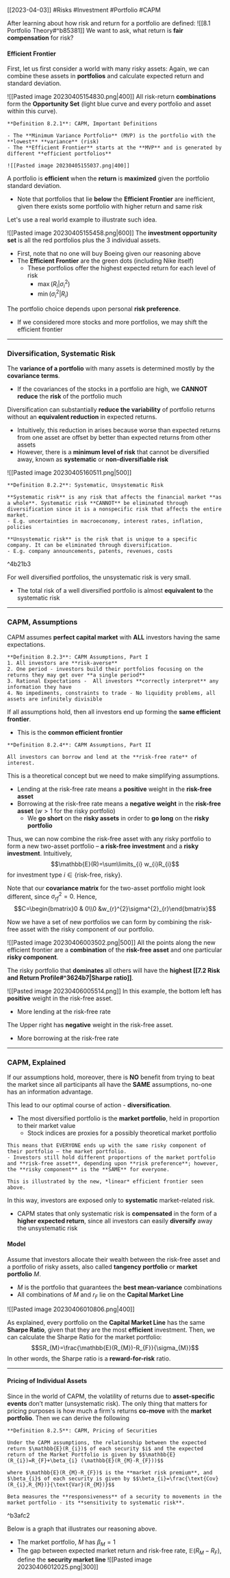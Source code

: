 [[2023-04-03]] #Risks #Investment #Portfolio #CAPM

After learning about how risk and return for a portfolio are defined: ![[8.1 Portfolio Theory#^b85381]]
We want to ask, what return is **fair compensation** for risk?

#### Efficient Frontier
First, let us first consider a world with many risky assets: Again, we can combine these assets in **portfolios** and calculate expected return and standard deviation.

![[Pasted image 20230405154830.png|400]]
All risk-return **combinations** form the **Opportunity Set** (light blue curve and every portfolio and asset within this curve).

```ad-important
**Definition 8.2.1**: CAPM, Important Definitions

- The **Minimum Variance Portfolio** (MVP) is the portfolio with the **lowest** **variance** (risk)
- The **Efficient Frontier** starts at the **MVP** and is generated by different **efficient portfolios**

![[Pasted image 20230405155037.png|400]]
```

A portfolio is **efficient** when the **return** is **maximized** given the portfolio standard deviation.
- Note that portfolios that lie **below** the **Efficient Frontier** are inefficient, given there exists some portfolio with higher return and same risk

Let's use a real world example to illustrate such idea.

![[Pasted image 20230405155458.png|600]]
The **investment opportunity set** is all the red portfolios plus the 3 individual assets.
- First, note that no one will buy Boeing given our reasoning above
- The **Efficient Frontier** are the green dots (including Nike itself)
	- These portfolios offer the highest expected return for each level of risk
		- $\max(R_{i}|\sigma^{2}_{i})$
		- $\min(\sigma_{i}^{2}|R_{i})$

The portfolio choice depends upon personal **risk preference**.
- If we considered more stocks and more portfolios, we may shift the efficient frontier

---

### Diversification, Systematic Risk
The **variance of a portfolio** with many assets is determined mostly by the **covariance terms**.
- If the covariances of the stocks in a portfolio are high, we **CANNOT** **reduce** the **risk** of the portfolio much

Diversification can substantially **reduce the variability** of portfolio returns without an **equivalent reduction** in expected returns.
- Intuitively, this reduction in arises because worse than expected returns from one asset are offset by better than expected returns from other assets
- However, there is a **minimum level of risk** that cannot be diversified away, known as **systematic** or **non-diversifiable risk**

![[Pasted image 20230405160511.png|500]]

```ad-important
**Definition 8.2.2**: Systematic, Unsystematic Risk

**Systematic risk** is any risk that affects the financial market **as a whole**. Systematic risk **CANNOT** be eliminated through diversification since it is a nonspecific risk that affects the entire market.
- E.g. uncertainties in macroeconomy, interest rates, inflation, policies

**Unsystematic risk** is the risk that is unique to a specific company. It can be eliminated through diversification.
- E.g. company announcements, patents, revenues, costs
```

^4b21b3

For well diversified portfolios, the unsystematic risk is very small.
- The total risk of a well diversified portfolio is almost **equivalent to** the systematic risk

---

### CAPM, Assumptions
CAPM assumes **perfect capital market** with **ALL** investors having the same expectations.

```ad-important
**Definition 8.2.3**: CAPM Assumptions, Part I
1. All investors are **risk-averse**
2. One period - investors build their portfolios focusing on the returns they may get over **a single period**
3. Rational Expectations -  All investors **correctly interpret** any information they have
4. No impediments, constraints to trade - No liquidity problems, all assets are infinitely divisible
```

If all assumptions hold, then all investors end up forming the **same efficient frontier**.
- This is the **common efficient frontier**

```ad-important
**Definition 8.2.4**: CAPM Assumptions, Part II

All investors can borrow and lend at the **risk-free rate** of interest.
```

This is a theoretical concept but we need to make simplifying assumptions.
- Lending at the risk-free rate means a **positive** weight in the **risk-free asset**
- Borrowing at the risk-free rate means a **negative weight** in the **risk-free asset** ($w>1$ for the risky portfolio)
	- We **go short** on the **risky assets** in order to **go long** on the **risky portfolio**

Thus, we can now combine the risk-free asset with any risky portfolio to form a new two-asset portfolio – **a risk-free investment** and a **risky investment**. Intuitively,
$$\mathbb{E}(R)=\sum\limits_{i} w_{i}R_{i}$$
for investment type $i\in \text{\{risk-free, risky\}}$.

Note that our **covariance matrix** for the two-asset portfolio might look different, since $\sigma^{2}_{rf}=0$. Hence,
$$C=\begin{bmatrix}0 & 0\\0 &w_{r}^{2}\sigma^{2}_{r}\end{bmatrix}$$

Now we have a set of new portfolios we can form by combining the risk-free asset with the risky component of our portfolio.

![[Pasted image 20230406003502.png|500]]
All the points along the new efficient frontier are a **combination** of the **risk-free asset** and one particular **risky component**.

The risky portfolio that **dominates** all others will have the **highest [[7.2 Risk and Return Profile#^3624b7|Sharpe ratio]]**.

![[Pasted image 20230406005514.png]]
In this example, the bottom left has **positive** weight in the risk-free asset.
- More lending at the risk-free rate

The Upper right has **negative** weight in the risk-free asset.
- More borrowing at the risk-free rate

---

### CAPM, Explained
If our assumptions hold, moreover, there is **NO** benefit from trying to beat the market since all participants all have the **SAME** assumptions, no-one has an information advantage.

This lead to our optimal course of action - **diversification**.
- The most diversified portfolio is the **market portfolio**, held in proportion to their market value
	- Stock indices are proxies for a possibly theoretical market portfolio

```ad-note
This means that EVERYONE ends up with the same risky component of their portfolio – the market portfolio.
- Investors still hold different proportions of the market portfolio and **risk-free asset**, depending upon **risk preference**; however, the **risky component** is the **SAME** for everyone.

This is illustrated by the new, *linear* efficient frontier seen above. 
```

In this way, investors are exposed only to **systematic** market-related risk.
- CAPM states that only systematic risk is **compensated** in the form of a **higher expected return**, since all investors can easily **diversify** away the unsystematic risk

#### Model
Assume that investors allocate their wealth between the risk-free asset and a portfolio of risky assets, also called **tangency portfolio** or **market portfolio** $M$.
- $M$ is the portfolio that  guarantees the **best mean-variance** combinations
- All combinations of $M$ and $r_{F}$ lie on the **Capital Market Line**

![[Pasted image 20230406010806.png|400]]

As explained, every portfolio on the **Capital Market Line** has the same **Sharpe Ratio**, given that they are the most **efficient** investment. Then, we can calculate the Sharpe Ratio for the market portfolio: $$SR_{M}=\frac{\mathbb{E}(R_{M})-R_{F}}{\sigma_{M}}$$
In other words, the Sharpe ratio is a **reward-for-risk** ratio.

---

#### Pricing of Individual Assets
Since in the world of CAPM, the volatility of returns due to **asset-specific events** don’t matter (unsystematic risk). The only thing that matters for pricing purposes is how much a firm's returns **co-move** with the **market portfolio**. Then we can derive the following

```ad-important
**Definition 8.2.5**: CAPM, Pricing of Securities

Under the CAPM assumptions, the relationship between the expected return $\mathbb{E}(R_{i})$ of each security $i$ and the expected return of the Market Portfolio is given by $$\mathbb{E}(R_{i})=R_{F}+\beta_{i} (\mathbb{E}(R_{M}-R_{F}))$$

where $\mathbb{E}(R_{M}-R_{F})$ is the **market risk premium**, and $\beta_{i}$ of each security is given by $$\beta_{i}=\frac{\text{Cov}(R_{i},R_{M})}{\text{Var}(R_{M})}$$

Beta measures the **responsiveness** of a security to movements in the market portfolio - its **sensitivity to systematic risk**.
```

^b3afc2

Below is a graph that illustrates our reasoning above.
- The market portfolio, $M$ has $\beta_M=1$
- The gap between expected market return and risk-free rate, $\mathbb{E}(R_{M}-R_{F})$, define the **security market line**
![[Pasted image 20230406012025.png|300]]
